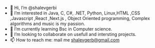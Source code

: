- 👋 Hi, I’m @shalevgerbi
- 👀 I’m interested in Java, C, C#, .NET, Python, Linux,HTML ,CSS ,Javascript ,React ,Next.js , Object Oriented programming, Complex algorithms and music is my passion.
- 🌱 I’m currently learning Bsc in Computer science.
- 💞️ I’m looking to collaborate on usefull and intersting projects.
- 📫 How to reach me: mail me shalevgerb@gmail.com
